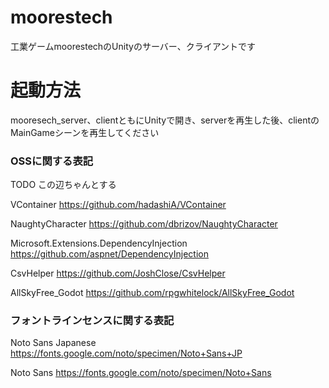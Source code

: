 # moorestech

工業ゲームmoorestechのUnityのサーバー、クライアントです

# 起動方法
mooresech_server、clientともにUnityで開き、serverを再生した後、clientのMainGameシーンを再生してください

### OSSに関する表記

TODO この辺ちゃんとする

VContainer
https://github.com/hadashiA/VContainer

NaughtyCharacter
https://github.com/dbrizov/NaughtyCharacter

Microsoft.Extensions.DependencyInjection  
https://github.com/aspnet/DependencyInjection

CsvHelper
https://github.com/JoshClose/CsvHelper

AllSkyFree_Godot
https://github.com/rpgwhitelock/AllSkyFree_Godot


### フォントラインセンスに関する表記

Noto Sans Japanese
https://fonts.google.com/noto/specimen/Noto+Sans+JP

Noto Sans
https://fonts.google.com/noto/specimen/Noto+Sans
